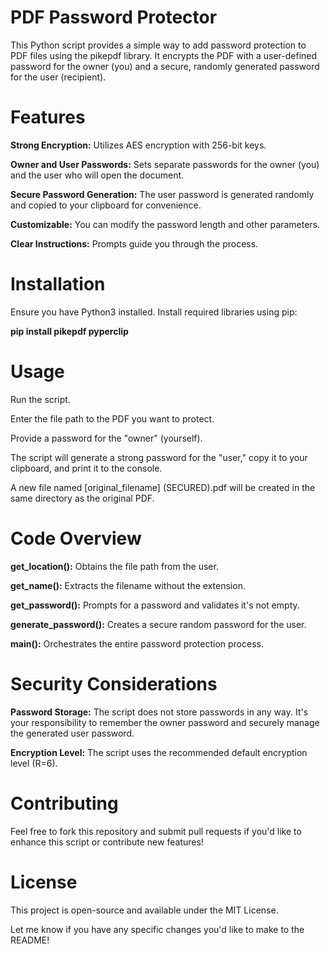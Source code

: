# PDF Password Protector
This Python script provides a simple way to add password protection to PDF files using the pikepdf library. It encrypts the PDF with a user-defined password for the owner (you) and a secure, randomly generated password for the user (recipient).

# Features
**Strong Encryption:** Utilizes AES encryption with 256-bit keys.

**Owner and User Passwords:** Sets separate passwords for the owner (you) and the user who will open the document.

**Secure Password Generation:** The user password is generated randomly and copied to your clipboard for convenience.

**Customizable:** You can modify the password length and other parameters.

**Clear Instructions:** Prompts guide you through the process.

# Installation
Ensure you have Python3 installed. Install required libraries using pip:

**pip install pikepdf pyperclip** 

# Usage
Run the script.

Enter the file path to the PDF you want to protect.

Provide a password for the "owner" (yourself).

The script will generate a strong password for the "user," copy it to your clipboard, and print it to the console.

A new file named [original_filename] (SECURED).pdf will be created in the same directory as the original PDF.

# Code Overview
**get_location():** Obtains the file path from the user.

**get_name():** Extracts the filename without the extension.

**get_password():** Prompts for a password and validates it's not empty.

**generate_password():** Creates a secure random password for the user.

**main():** Orchestrates the entire password protection process.

# Security Considerations
**Password Storage:** The script does not store passwords in any way. It's your responsibility to remember the owner password and securely manage the generated user password.

**Encryption Level:** The script uses the recommended default encryption level (R=6).

# Contributing
Feel free to fork this repository and submit pull requests if you'd like to enhance this script or contribute new features!

# License
This project is open-source and available under the MIT License.

Let me know if you have any specific changes you'd like to make to the README!
